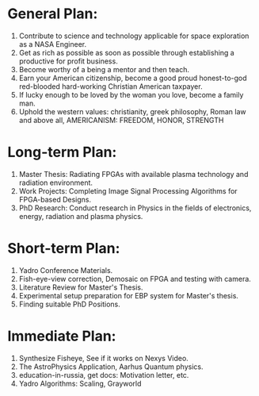 # General Plan:
1) Contribute to science and technology applicable for space exploration as a NASA Engineer.
2) Get as rich as possible as soon as possible through establishing a productive for profit business.
3) Become worthy of a being a mentor and then teach.
4) Earn your American citizenship, become a good proud honest-to-god red-blooded hard-working Christian American taxpayer.
5) If lucky enough to be loved by the woman you love, become a family man. 
6) Uphold the western values: christianity, greek philosophy, Roman law and above all, AMERICANISM: FREEDOM, HONOR, STRENGTH

# Long-term Plan: 
1) Master Thesis: Radiating FPGAs with available plasma technology and radiation environment.
2) Work Projects: Completing Image Signal Processing Algorithms for FPGA-based Designs.
3) PhD Research: Conduct research in Physics in the fields of electronics, energy, radiation and plasma physics.

# Short-term Plan: 
1) Yadro Conference Materials.
2) Fish-eye-view correction, Demosaic on FPGA and testing with camera. 
3) Literature Review for Master's Thesis.
4) Experimental setup preparation for EBP system for Master's thesis. 
5) Finding suitable PhD Positions.

# Immediate Plan: 
1) Synthesize Fisheye, See if it works on Nexys Video. 
2) The AstroPhysics Application, Aarhus Quantum physics. 
3) education-in-russia, get docs: Motivation letter, etc.
4) Yadro Algorithms: Scaling, Grayworld